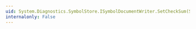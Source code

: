 ```yaml
---
uid: System.Diagnostics.SymbolStore.ISymbolDocumentWriter.SetCheckSum(System.Guid,System.Byte[])
internalonly: False
---
```

